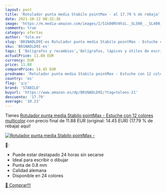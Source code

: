 ```yaml
---
layout: post
title: 'Rotulador punta media Stabilo pointMax - al 17.79 % de rebaja'
date: 2021-10-12 08:32:36
image: 'https://m.media-amazon.com/images/I/51k80RV4hzL._SL500_._SL400_.jpg'
comments: true
category: ofertas
author: 'tole.es'
slug: 'B01NADLD9I-es Rotulador punta media Stabilo pointMax - Estuche con 12...'
sku: 'B01NADLD9I-es'
tags: [ 'Bolígrafos y recambios','Bolígrafos, lápices y útiles de escritura','Oficina y papelería','Rotuladores de punta fina','rotulador','stabilo', ]
actualPrice: 11.88 EUR
currency: EUR
price: 11.88
comparePrice: 14.45 EUR
prodname: 'Rotulador punta media Stabilo pointMax - Estuche con 12 colores  multicolor'
country: 'es'
flag: '🇪🇸'
brand: 'STABILO'
buyurl: 'https://www.amazon.es/dp/B01NADLD9I/?tag=tolees-21'
descuento: '17.79'
average: '10.23'
---
```


Tienes [Rotulador punta media Stabilo pointMax - Estuche con 12 colores  multicolor](https://www.amazon.es/dp/B01NADLD9I/?tag=tolees-21) con precio final de  11.88 EUR (original: 14.45 EUR) (17.79 %  de rebaja) aqui!

[![Rotulador punta media Stabilo pointMax -](https://m.media-amazon.com/images/I/51k80RV4hzL._SL500_._SL400_.jpg)](https://www.amazon.es/dp/B01NADLD9I/?tag=tolees-21)

🔎:

- Puede estar destapado 24 horas sin secarse
- Ideal para escribir o dibujar
- Punta de 0.8 mm
- Calidad alemana
- Disponible en 24 colores

[🛒 Comprar!!!](https://www.amazon.es/dp/B01NADLD9I/?tag=tolees-21)
